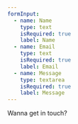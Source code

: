 ```yaml
---
formInput:
  - name: Name
    type: text
    isRequired: true
    label: Name
  - name: Email
    type: text
    isRequired: true
    label: Email
  - name: Message
    type: textarea
    isRequired: true
    label: Message
---
```

Wanna get in touch?